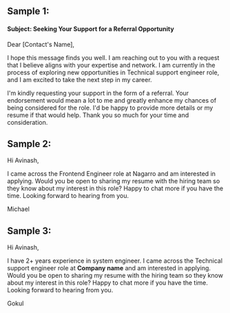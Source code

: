 
## Sample 1:
#### Subject: **Seeking Your Support for a Referral Opportunity**

Dear [Contact's Name],

I hope this message finds you well. I am reaching out to you with a request that I believe aligns with your expertise and network. I am currently in the process of exploring new opportunities in Technical support engineer role, and I am excited to take the next step in my career.


I'm kindly requesting your support in the form of a referral. Your endorsement would mean a lot to me and greatly enhance my chances of being considered for the role. I'd be happy to provide more details or my resume if that would help. Thank you so much for your time and consideration.

## Sample 2:

Hi Avinash,

I came across the Frontend Engineer role at Nagarro and am interested in applying. Would you be open to sharing my resume with the hiring team so they know about my interest in this role? Happy to chat more if you have the time. Looking forward to hearing from you.

Michael


## Sample 3:

Hi Avinash,

I have 2+ years experience in system engineer. I came across the Technical support engineer role at **Company name** and am interested in applying. Would you be open to sharing my resume with the hiring team so they know about my interest in this role? Happy to chat more if you have the time. Looking forward to hearing from you.

Gokul